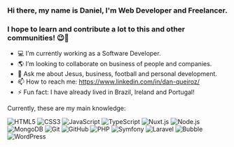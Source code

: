 ### Hi there, my name is Daniel, I'm Web Developer and Freelancer. 
### I hope to learn and contribute a lot to this and other communities! 😉👋

- 💻 I’m currently working as a Software Developer.
- 🌎 I’m looking to collaborate on business of people and companies.
- 💬 Ask me about Jesus, business, football and personal development.
- 📫 How to reach me: https://www.linkedin.com/in/dan-queiroz/
- ⚡ Fun fact: I have already lived in Brazil, Ireland and Portugal!

Currently, these are my main knowledge:

![HTML5](https://img.shields.io/badge/HTML5-%23E34F26.svg?style=for-the-badge&logo=html5&logoColor=white)
![CSS3](https://img.shields.io/badge/CSS3-%231572B6.svg?style=for-the-badge&logo=css3&logoColor=white)
![JavaScript](https://img.shields.io/badge/JavaScript-%23323330.svg?style=for-the-badge&logo=javascript&logoColor=%23F7DF1E)
![TypeScript](https://img.shields.io/badge/TypeScript-%23007ACC.svg?style=for-the-badge&logo=typescript&logoColor=white)
![Nuxt.js](https://img.shields.io/badge/NuxtJS-black.svg?style=for-the-badge&logo=nuxtdotjs&logoColor=white)
![Node.js](https://img.shields.io/badge/Node.js-6DA55F?style=for-the-badge&logo=node.js&logoColor=white)
![MongoDB](https://img.shields.io/badge/MongoDB-%234ea94b.svg?style=for-the-badge&logo=mongodb&logoColor=white)
![Git](https://img.shields.io/badge/Git-%23F05033.svg?style=for-the-badge&logo=git&logoColor=white)
![GitHub](https://img.shields.io/badge/GitHub-%23121011.svg?style=for-the-badge&logo=github&logoColor=white)
![PHP](https://img.shields.io/badge/PHP-%23777BB5.svg?style=for-the-badge&logo=php&logoColor=white)
![Symfony](https://img.shields.io/badge/Symfony-%23000000.svg?style=for-the-badge&logo=symfony&logoColor=white)
![Laravel](https://img.shields.io/badge/Laravel-%23FF2D20.svg?style=for-the-badge&logo=laravel&logoColor=white)
![Bubble](https://img.shields.io/badge/Bubble-%2300C4CC.svg?style=for-the-badge&logo=bubble&logoColor=white)
![WordPress](https://img.shields.io/badge/WordPress-%231e8cbe.svg?style=for-the-badge&logo=wordpress&logoColor=white)

<!--
**daniel0queiroz/daniel0queiroz** is a ✨ _special_ ✨ repository because its `README.md` (this file) appears on your GitHub profile.

Here are some ideas to get you started:


-->
